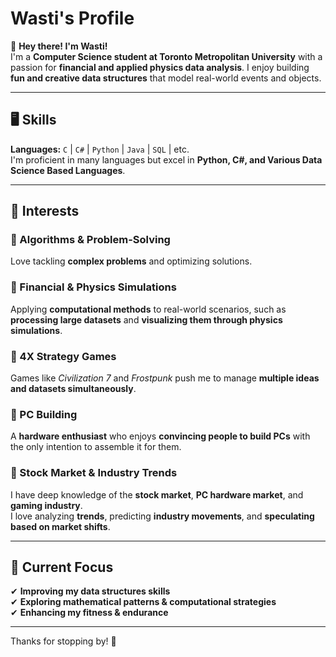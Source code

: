 # Wasti's Profile  

👋 **Hey there! I'm Wasti!**  
I'm a **Computer Science student at Toronto Metropolitan University** with a passion for **financial and applied physics data analysis**. I enjoy building **fun and creative data structures** that model real-world events and objects.  

---

## 🖥️ Skills  
**Languages:** `C` | `C#` | `Python` | `Java` | `SQL` | etc.  
I'm proficient in many languages but excel in **Python, C#, and Various Data Science Based Languages**.  

---

## 🔹 Interests  

### 🔹 Algorithms & Problem-Solving  
Love tackling **complex problems** and optimizing solutions.  

### 🔹 Financial & Physics Simulations  
Applying **computational methods** to real-world scenarios, such as **processing large datasets** and **visualizing them through physics simulations**.  

### 🔹 4X Strategy Games  
Games like *Civilization 7* and *Frostpunk* push me to manage **multiple ideas and datasets simultaneously**.  

### 🔹 PC Building  
A **hardware enthusiast** who enjoys **convincing people to build PCs** with the only intention to assemble it for them.  

### 🔹 Stock Market & Industry Trends  
I have deep knowledge of the **stock market**, **PC hardware market**, and **gaming industry**.  
I love analyzing **trends**, predicting **industry movements**, and **speculating based on market shifts**.  

---

## 🔹 Current Focus  
✔ **Improving my data structures skills**  
✔ **Exploring mathematical patterns & computational strategies**  
✔ **Enhancing my fitness & endurance**  

---

Thanks for stopping by! 🚀  


<!---
n1mk1/n1mk1 is a ✨ special ✨ repository because its `README.md` (this file) appears on your GitHub profile.
You can click the Preview link to take a look at your changes.
--->
